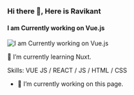 ### Hi there 👋, Here is Ravikant 
#### I am Currently working on Vue.js
![I am Currently working on Vue.js]( )

🌱 I’m currently learning Nuxt.


Skills: VUE JS / REACT / JS / HTML / CSS

- 🔭 I’m currently working on this page. 




